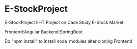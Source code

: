 # E-StockProject
E-StockProject
IIHT Project on Case Study E-Stock Market.

Frontend:Angular
Backend:SpringBoot

Do "npm install" to install node_modules alter cloning Frontend
